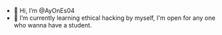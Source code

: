 - 👋 Hi, I’m @AyOnEs04
- 🌱 I’m currently learning ethical hacking by myself, I'm open for any one who wanna have a student.
